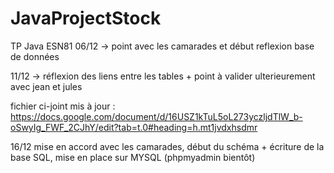 # JavaProjectStock
TP Java ESN81
06/12 -> point avec les camarades et début reflexion base de données

11/12 -> réflexion des liens entre les tables + point à valider ulterieurement avec jean et jules

fichier ci-joint mis à jour : https://docs.google.com/document/d/16USZ1kTuL5oL273yczljdTlW_b-oSwyIg_FWF_2CJhY/edit?tab=t.0#heading=h.mt1jvdxhsdmr

16/12 mise en accord avec les camarades, début du schéma + écriture de la base SQL, mise en place sur MYSQL (phpmyadmin bientôt)
